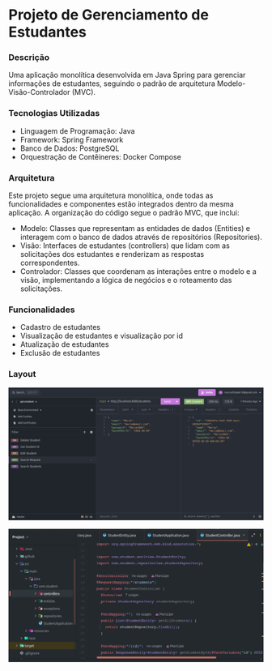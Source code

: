 # Projeto de Gerenciamento de Estudantes

### Descrição
Uma aplicação monolítica desenvolvida em Java Spring para gerenciar informações de estudantes, seguindo o padrão de arquitetura Modelo-Visão-Controlador (MVC).

### Tecnologias Utilizadas
- Linguagem de Programação: Java
- Framework: Spring Framework
- Banco de Dados: PostgreSQL
- Orquestração de Contêineres: Docker Compose

### Arquitetura
Este projeto segue uma arquitetura monolítica, onde todas as funcionalidades e componentes estão integrados dentro da mesma aplicação. A organização do código segue o padrão MVC, que inclui:

- Modelo: Classes que representam as entidades de dados (Entities) e interagem com o banco de dados através de repositórios (Repositories).
- Visão: Interfaces de estudantes (controllers) que lidam com as solicitações dos estudantes e renderizam as respostas correspondentes.
- Controlador: Classes que coordenam as interações entre o modelo e a visão, implementando a lógica de negócios e o roteamento das solicitações.

### Funcionalidades
- Cadastro de estudantes
- Visualização de estudantes e visualização por id
- Atualização de estudantes
- Exclusão de estudantes

### Layout 
![post-student](https://github.com/marclipe/api-student-spring/blob/main/github/student-post.png?raw=true)

![post-student](https://github.com/marclipe/api-student-spring/blob/main/github/student-ide.png?raw=true)
